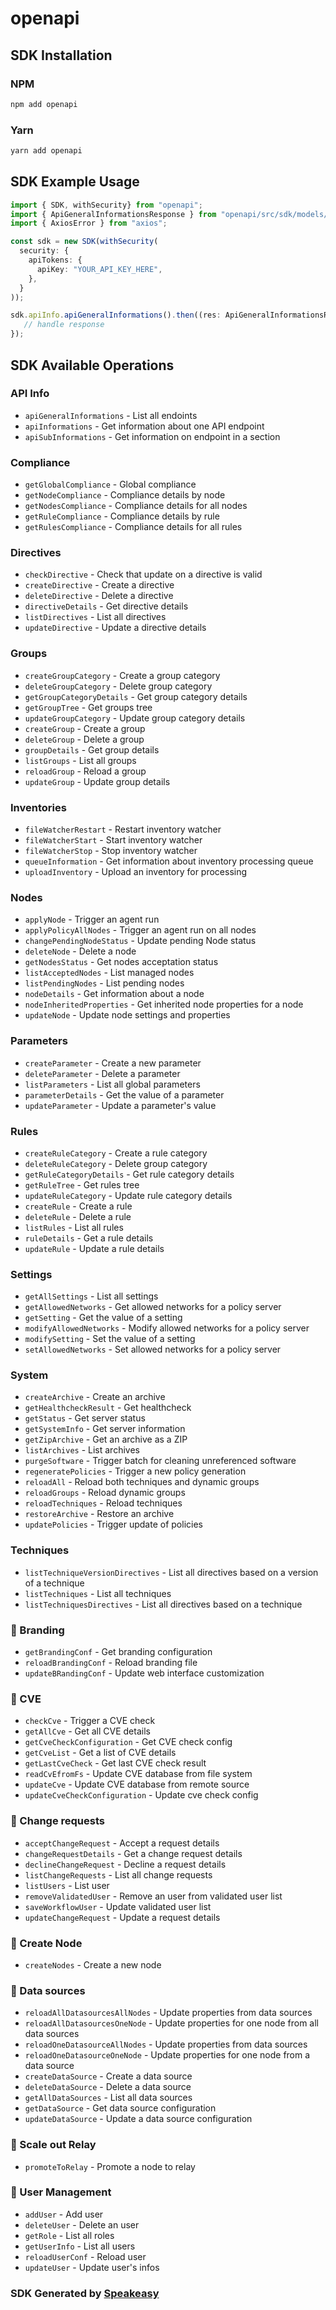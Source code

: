 # openapi

<!-- Start SDK Installation -->
## SDK Installation

### NPM

```bash
npm add openapi
```

### Yarn

```bash
yarn add openapi
```
<!-- End SDK Installation -->

## SDK Example Usage
<!-- Start SDK Example Usage -->
```typescript
import { SDK, withSecurity} from "openapi";
import { ApiGeneralInformationsResponse } from "openapi/src/sdk/models/operations";
import { AxiosError } from "axios";

const sdk = new SDK(withSecurity(
  security: {
    apiTokens: {
      apiKey: "YOUR_API_KEY_HERE",
    },
  }
));

sdk.apiInfo.apiGeneralInformations().then((res: ApiGeneralInformationsResponse | AxiosError) => {
   // handle response
});
```
<!-- End SDK Example Usage -->

<!-- Start SDK Available Operations -->
## SDK Available Operations

### API Info

* `apiGeneralInformations` - List all endoints
* `apiInformations` - Get information about one API endpoint
* `apiSubInformations` - Get information on endpoint in a section

### Compliance

* `getGlobalCompliance` - Global compliance
* `getNodeCompliance` - Compliance details by node
* `getNodesCompliance` - Compliance details for all nodes
* `getRuleCompliance` - Compliance details by rule
* `getRulesCompliance` - Compliance details for all rules

### Directives

* `checkDirective` - Check that update on a directive is valid
* `createDirective` - Create a directive
* `deleteDirective` - Delete a directive
* `directiveDetails` - Get directive details
* `listDirectives` - List all directives
* `updateDirective` - Update a directive details

### Groups

* `createGroupCategory` - Create a group category
* `deleteGroupCategory` - Delete group category
* `getGroupCategoryDetails` - Get group category details
* `getGroupTree` - Get groups tree
* `updateGroupCategory` - Update group category details
* `createGroup` - Create a group
* `deleteGroup` - Delete a group
* `groupDetails` - Get group details
* `listGroups` - List all groups
* `reloadGroup` - Reload a group
* `updateGroup` - Update group details

### Inventories

* `fileWatcherRestart` - Restart inventory watcher
* `fileWatcherStart` - Start inventory watcher
* `fileWatcherStop` - Stop inventory watcher
* `queueInformation` - Get information about inventory processing queue
* `uploadInventory` - Upload an inventory for processing

### Nodes

* `applyNode` - Trigger an agent run
* `applyPolicyAllNodes` - Trigger an agent run on all nodes
* `changePendingNodeStatus` - Update pending Node status
* `deleteNode` - Delete a node
* `getNodesStatus` - Get nodes acceptation status
* `listAcceptedNodes` - List managed nodes
* `listPendingNodes` - List pending nodes
* `nodeDetails` - Get information about a node
* `nodeInheritedProperties` - Get inherited node properties for a node
* `updateNode` - Update node settings and properties

### Parameters

* `createParameter` - Create a new parameter
* `deleteParameter` - Delete a parameter
* `listParameters` - List all global parameters
* `parameterDetails` - Get the value of a parameter
* `updateParameter` - Update a parameter's value

### Rules

* `createRuleCategory` - Create a rule category
* `deleteRuleCategory` - Delete group category
* `getRuleCategoryDetails` - Get rule category details
* `getRuleTree` - Get rules tree
* `updateRuleCategory` - Update rule category details
* `createRule` - Create a rule
* `deleteRule` - Delete a rule
* `listRules` - List all rules
* `ruleDetails` - Get a rule details
* `updateRule` - Update a rule details

### Settings

* `getAllSettings` - List all settings
* `getAllowedNetworks` - Get allowed networks for a policy server
* `getSetting` - Get the value of a setting
* `modifyAllowedNetworks` - Modify allowed networks for a policy server
* `modifySetting` - Set the value of a setting
* `setAllowedNetworks` - Set allowed networks for a policy server

### System

* `createArchive` - Create an archive
* `getHealthcheckResult` - Get healthcheck
* `getStatus` - Get server status
* `getSystemInfo` - Get server information
* `getZipArchive` - Get an archive as a ZIP
* `listArchives` - List archives
* `purgeSoftware` - Trigger batch for cleaning unreferenced software
* `regeneratePolicies` - Trigger a new policy generation
* `reloadAll` - Reload both techniques and dynamic groups
* `reloadGroups` - Reload dynamic groups
* `reloadTechniques` - Reload techniques
* `restoreArchive` - Restore an archive
* `updatePolicies` - Trigger update of policies

### Techniques

* `listTechniqueVersionDirectives` - List all directives based on a version of a technique
* `listTechniques` - List all techniques
* `listTechniquesDirectives` - List all directives based on a technique

### 🧩 Branding

* `getBrandingConf` - Get branding configuration
* `reloadBrandingConf` - Reload branding file
* `updateBRandingConf` - Update web interface customization

### 🧩 CVE

* `checkCve` - Trigger a CVE check
* `getAllCve` - Get all CVE details
* `getCveCheckConfiguration` - Get CVE check config
* `getCveList` - Get a list of CVE details
* `getLastCveCheck` - Get last CVE check result
* `readCvEfromFs` - Update CVE database from file system
* `updateCve` - Update CVE database from remote source
* `updateCveCheckConfiguration` - Update cve check config

### 🧩 Change requests

* `acceptChangeRequest` - Accept a request details
* `changeRequestDetails` - Get a change request details
* `declineChangeRequest` - Decline a request details
* `listChangeRequests` - List all change requests
* `listUsers` - List user
* `removeValidatedUser` - Remove an user from validated user list
* `saveWorkflowUser` - Update validated user list
* `updateChangeRequest` - Update a request details

### 🧩 Create Node

* `createNodes` - Create a new node

### 🧩 Data sources

* `reloadAllDatasourcesAllNodes` - Update properties from data sources
* `reloadAllDatasourcesOneNode` - Update properties for one node from all data sources
* `reloadOneDatasourceAllNodes` - Update properties from data sources
* `reloadOneDatasourceOneNode` - Update properties for one node from a data source
* `createDataSource` - Create a data source
* `deleteDataSource` - Delete a data source
* `getAllDataSources` - List all data sources
* `getDataSource` - Get data source configuration
* `updateDataSource` - Update a data source configuration

### 🧩 Scale out Relay

* `promoteToRelay` - Promote a node to relay

### 🧩 User Management

* `addUser` - Add user
* `deleteUser` - Delete an user
* `getRole` - List all roles
* `getUserInfo` - List all users
* `reloadUserConf` - Reload user
* `updateUser` - Update user's infos

<!-- End SDK Available Operations -->

### SDK Generated by [Speakeasy](https://docs.speakeasyapi.dev/docs/using-speakeasy/client-sdks)
